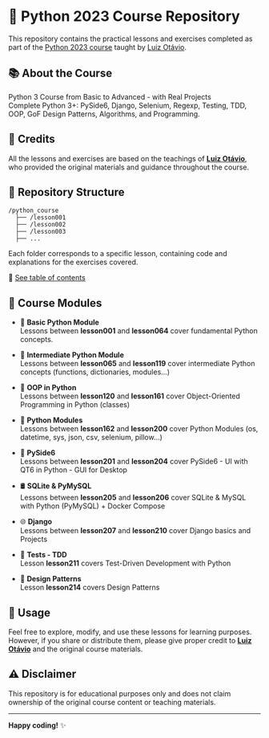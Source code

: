 # 🐍 Python 2023 Course Repository

This repository contains the practical lessons and exercises completed as part of the [Python 2023 course](https://www.udemy.com/course/python-3-do-zero-ao-avancado/) taught by [Luiz Otávio](https://github.com/luizomf).

## 📚 About the Course

Python 3 Course from Basic to Advanced - with Real Projects  
Complete Python 3+: PySide6, Django, Selenium, Regexp, Testing, TDD, OOP, GoF Design Patterns, Algorithms, and Programming.

## 🙌 Credits

All the lessons and exercises are based on the teachings of **[Luiz Otávio](https://github.com/luizomf)**, who provided the original materials and guidance throughout the course.

## 📁 Repository Structure

```
/python_course
  ├── /lesson001
  ├── /lesson002
  ├── /lesson003
  ├── ...
```

Each folder corresponds to a specific lesson, containing code and explanations for the exercises covered.

🔗 [See table of contents](https://github.com/douglasyabuki/python_course/wiki/Directory-Structure)

## 📖 Course Modules

- 🐣 **Basic Python Module**  
  Lessons between **lesson001** and **lesson064** cover fundamental Python concepts.

- 🐍 **Intermediate Python Module**  
  Lessons between **lesson065** and **lesson119** cover intermediate Python concepts (functions, dictionaries, modules...)

- 🎯 **OOP in Python**  
  Lessons between **lesson120** and **lesson161** cover Object-Oriented Programming in Python (classes)

- 🧰 **Python Modules**  
  Lessons between **lesson162** and **lesson200** cover Python Modules (os, datetime, sys, json, csv, selenium, pillow...)

- 💠 **PySide6**  
  Lessons between **lesson201** and **lesson204** cover PySide6 - UI with QT6 in Python - GUI for Desktop

- 🛢️ **SQLite & PyMySQL**  
  Lessons between **lesson205** and **lesson206** cover SQLite & MySQL with Python (PyMySQL) + Docker Compose
  
- 🌐 **Django**  
  Lessons between **lesson207** and **lesson210** cover Django basics and Projects

- 🧪 **Tests - TDD**  
  Lesson **lesson211** covers Test-Driven Development with Python

- 🧩 **Design Patterns**  
  Lesson **lesson214** covers Design Patterns

## 🚀 Usage

Feel free to explore, modify, and use these lessons for learning purposes. However, if you share or distribute them, please give proper credit to **[Luiz Otávio](https://github.com/luizomf)** and the original course materials.

## ⚠️ Disclaimer

This repository is for educational purposes only and does not claim ownership of the original course content or teaching materials.

---

**Happy coding!** ✨

